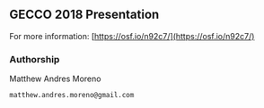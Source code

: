 ## GECCO 2018 Presentation

For more information:
[https://osf.io/n92c7/](https://osf.io/n92c7/)

### Authorship

Matthew Andres Moreno

`matthew.andres.moreno@gmail.com`
